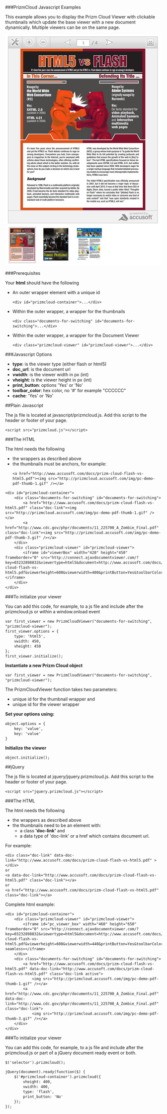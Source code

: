 ###PrizmCloud Javascript Examples

This example allows you to display the Prizm Cloud Viewer with clickable thumbnails which update the base viewer with a new document dynamically. Multiple viewers can be on the same page.

![PrizmCloud Visual Example](PrizmCloud_Demo_for_Js.png "Prizm Cloud Visual Example")

###Prerequisites

Your **html** should have the following

* An outer wrapper element with a unique id
	```
	<div id="prizmcloud-container">...</div>
	```
* Within the outer wrapper, a wrapper for the thumbnails
	```
	<div class="documents-for-switching" id="documents-for-switching">...</div>
	```
* Within the outer wrapper, a wrapper for the Document Viewer
	```
	<div class="prizmcloud-viewer" id="prizmcloud-viewer">...</div>
	```

###Javascript Options

* **type**: is the viewer type (either flash or html5)
* **doc_url**: is the document url
* **vwidth**: is the viewer width in px (int)
* **vheight**: is the viewer height in px (int)
* **print_button**: options 'Yes' or 'No'
* **toolbar_color**: hex color, no '#' for example "CCCCCC"
* **cache**: 'Yes' or 'No'

##Plain Javascript

The js file is located at javascript/prizmcloud.js.  Add this script to the header or footer of your page.
```
<script src="prizmcloud.js"></script>
```

###The HTML

The html needs the following

* the wrappers as described above
* the thumbnails must be anchors, for example:
	```
	<a href="http://www.accusoft.com/docs/prizm-cloud-flash-vs-html5.pdf"><img src="http://prizmcloud.accusoft.com/img/pc-demo-pdf-thumb-1.gif" /></a>
	```
 
```
<div id="prizmcloud-container">
    <div class="documents-for-switching" id="documents-for-switching"> 
        <a href="http://www.accusoft.com/docs/prizm-cloud-flash-vs-html5.pdf" class="doc-link"><img src="http://prizmcloud.accusoft.com/img/pc-demo-pdf-thumb-1.gif" /></a>
        <a href="http://www.cdc.gov/phpr/documents/11_225700_A_Zombie_Final.pdf" class="doc-link"><img src="http://prizmcloud.accusoft.com/img/pc-demo-pdf-thumb-3.gif" /></a>
    </div>
    <div class="prizmcloud-viewer" id="prizmcloud-viewer">
        <iframe id="viewerBox" width="420" height="450" frameborder="0" src="http://connect.ajaxdocumentviewer.com/?key=03232898832&viewertype=html5&document=http://www.accusoft.com/docs/prizm-cloud-flash-vs-html5.pdf&viewerheight=600&viewerwidth=400&printButton=Yes&toolbarColor=CCCCCC&cache=yes"></iframe>
    </div>
</div>
```
###To initialize your viewer

You can add this code, for example, to a js file and include after the prizmcloud.js or within a window.onload event

```
var first_viewer = new PrizmCloudViewer("documents-for-switching", "prizmcloud-viewer");
first_viewer.options = {
    type: 'html5',
    vwidth: 450,
    vheight: 450
};
first_viewer.initialize();
```

**Instantiate a new Prizm Cloud object**

```
var first_viewer = new PrizmCloudViewer("documents-for-switching", "prizmcloud-viewer");
```

The PrizmCloudViewer function takes two parameters: 

* unique id for the thumbnail wrapper and 
* unique id for the viewer wrapper

**Set your options using:**

```
object.options = {
	key: 'value',
	key: 'value'
}
```

**Initialize the viewer**

```
object.initialize();
```

##jQuery

The js file is located at jquery/jquery.prizmcloud.js. Add this script to the header or footer of your page.

```
<script src="jquery.prizmcloud.js"></script>
```

###The HTML

The html needs the following

* the wrappers as described above
* the thumbnails need to be an element with:
	* a class **'doc-link'** and 
	* a data type of 'doc-link' or a href which contains document url. 

For example:

```
<div class="doc-link" data-doc-link="http://www.accusoft.com/docs/prizm-cloud-flash-vs-html5.pdf" ></div>
or
<a data-doc-link="http://www.accusoft.com/docs/prizm-cloud-flash-vs-html5.pdf" class="doc-link"></a>
or
<a href="http://www.accusoft.com/docs/prizm-cloud-flash-vs-html5.pdf" class="doc-link"></a>
```

Complete html example:

```
<div id="prizmcloud-container">
    <div class="prizmcloud-viewer" id="prizmcloud-viewer">
        <iframe id="pc_viewer_box" width="460" height="650" frameborder="0" src="http://connect.ajaxdocumentviewer.com/?key=03232898832&viewertype=html5&document=http://www.accusoft.com/docs/prizm-cloud-flash-vs-html5.pdf&viewerheight=600&viewerwidth=440&printButton=Yes&toolbarColor=CCCCCC&cache=yes" seamless></iframe>
    </div>
    <div class="documents-for-switching" id="documents-for-switching"> 
        <a href="http://www.accusoft.com/docs/prizm-cloud-flash-vs-html5.pdf" data-doc-link="http://www.accusoft.com/docs/prizm-cloud-flash-vs-html5.pdf" class="doc-link active">
			<img src="http://prizmcloud.accusoft.com/img/pc-demo-pdf-thumb-1.gif" /></a>
		<a href="http://www.cdc.gov/phpr/documents/11_225700_A_Zombie_Final.pdf" data-doc-link="http://www.cdc.gov/phpr/documents/11_225700_A_Zombie_Final.pdf" class="doc-link">
			<img src="http://prizmcloud.accusoft.com/img/pc-demo-pdf-thumb-3.gif" /></a>
    </div>
</div>
```

###To initialize your viewer

You can add this code, for example, to a js file and include after the prizmcloud.js or part of a jQuery document ready event or both.

```
$('selector').prizmcloud();
```

```
jQuery(document).ready(function($) {
    $('#prizmcloud-container').prizmcloud({
        vheight: 400,
        vwidth: 400,
        type: 'flash',
        print_button: 'No'
    });
});
```